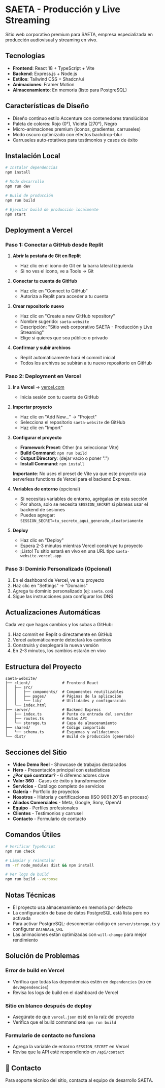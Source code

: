 # SAETA - Producción y Live Streaming

Sitio web corporativo premium para SAETA, empresa especializada en producción audiovisual y streaming en vivo.

## Tecnologías

- **Frontend**: React 18 + TypeScript + Vite
- **Backend**: Express.js + Node.js  
- **Estilos**: Tailwind CSS + Shadcn/ui
- **Animaciones**: Framer Motion
- **Almacenamiento**: En memoria (listo para PostgreSQL)

## Características de Diseño

- Diseño continuo estilo Accenture con contenedores translúcidos
- Paleta de colores: Rojo (0°), Violeta (270°), Negro
- Micro-animaciones premium (iconos, gradientes, carruseles)
- Modo oscuro optimizado con efectos backdrop-blur
- Carruseles auto-rotativos para testimonios y casos de éxito

## Instalación Local

```bash
# Instalar dependencias
npm install

# Modo desarrollo
npm run dev

# Build de producción
npm run build

# Ejecutar build de producción localmente
npm start
```

##  Deployment a Vercel

### Paso 1: Conectar a GitHub desde Replit

1. **Abrir la pestaña de Git en Replit**
   - Haz clic en el icono de Git en la barra lateral izquierda
   - Si no ves el icono, ve a Tools → Git

2. **Conectar tu cuenta de GitHub**
   - Haz clic en "Connect to GitHub"
   - Autoriza a Replit para acceder a tu cuenta

3. **Crear repositorio nuevo**
   - Haz clic en "Create a new GitHub repository"
   - Nombre sugerido: `saeta-website`
   - Descripción: "Sitio web corporativo SAETA - Producción y Live Streaming"
   - Elige si quieres que sea público o privado

4. **Confirmar y subir archivos**
   - Replit automáticamente hará el commit inicial
   - Todos los archivos se subirán a tu nuevo repositorio en GitHub

### Paso 2: Deployment en Vercel

1. **Ir a Vercel** → [vercel.com](https://vercel.com)
   - Inicia sesión con tu cuenta de GitHub

2. **Importar proyecto**
   - Haz clic en "Add New..." → "Project"
   - Selecciona el repositorio `saeta-website` de GitHub
   - Haz clic en "Import"

3. **Configurar el proyecto**
   - **Framework Preset**: Other (no seleccionar Vite)
   - **Build Command**: `npm run build`
   - **Output Directory**: (dejar vacío o poner ".")
   - **Install Command**: `npm install`
   
   **Importante**: No uses el preset de Vite ya que este proyecto usa serverless functions de Vercel para el backend Express.

4. **Variables de entorno** (opcional)
   - Si necesitas variables de entorno, agrégalas en esta sección
   - Por ahora, solo se necesita `SESSION_SECRET` si planeas usar el backend de sesiones
   - Puedes agregar: `SESSION_SECRET=tu_secreto_aqui_generado_aleatoriamente`

5. **Deploy**
   - Haz clic en "Deploy"
   - Espera 2-3 minutos mientras Vercel construye tu proyecto
   - ¡Listo! Tu sitio estará en vivo en una URL tipo `saeta-website.vercel.app`

### Paso 3: Dominio Personalizado (Opcional)

1. En el dashboard de Vercel, ve a tu proyecto
2. Haz clic en "Settings" → "Domains"
3. Agrega tu dominio personalizado (ej: `saeta.com`)
4. Sigue las instrucciones para configurar los DNS

## Actualizaciones Automáticas

Cada vez que hagas cambios y los subas a GitHub:
1. Haz commit en Replit o directamente en GitHub
2. Vercel automáticamente detectará los cambios
3. Construirá y desplegará la nueva versión
4. En 2-3 minutos, los cambios estarán en vivo

## Estructura del Proyecto

```
saeta-website/
├── client/              # Frontend React
│   ├── src/
│   │   ├── components/  # Componentes reutilizables
│   │   ├── pages/       # Páginas de la aplicación
│   │   └── lib/         # Utilidades y configuración
│   └── index.html
├── server/              # Backend Express
│   ├── index.ts         # Punto de entrada del servidor
│   ├── routes.ts        # Rutas API
│   └── storage.ts       # Capa de almacenamiento
├── shared/              # Código compartido
│   └── schema.ts        # Esquemas y validaciones
└── dist/                # Build de producción (generado)
```

## Secciones del Sitio

- **Video Demo Reel** - Showcase de trabajos destacados
- **Hero** - Presentación principal con estadísticas
- **¿Por qué contratar?** - 6 diferenciadores clave
- **Valor 360** - Casos de éxito y transformación
- **Servicios** - Catálogo completo de servicios
- **Galería** - Portfolio de proyectos
- **Nosotros** - Historia y certificaciones (ISO 9001:2015 en proceso)
- **Aliados Comerciales** - Meta, Google, Sony, OpenAI
- **Equipo** - Perfiles profesionales
- **Clientes** - Testimonios y carrusel
- **Contacto** - Formulario de contacto

## Comandos Útiles

```bash
# Verificar TypeScript
npm run check

# Limpiar y reinstalar
rm -rf node_modules dist && npm install

# Ver logs de build
npm run build --verbose
```

## Notas Técnicas

- El proyecto usa almacenamiento en memoria por defecto
- La configuración de base de datos PostgreSQL está lista pero no activada
- Para activar PostgreSQL: descomentar código en `server/storage.ts` y configurar `DATABASE_URL`
- Las animaciones están optimizadas con `will-change` para mejor rendimiento

## Solución de Problemas

### Error de build en Vercel
- Verifica que todas las dependencias estén en `dependencies` (no en `devDependencies`)
- Revisa los logs de build en el dashboard de Vercel

### Sitio en blanco después de deploy
- Asegúrate de que `vercel.json` esté en la raíz del proyecto
- Verifica que el build command sea `npm run build`

### Formulario de contacto no funciona
- Agrega la variable de entorno `SESSION_SECRET` en Vercel
- Revisa que la API esté respondiendo en `/api/contact`

## 📧 Contacto

Para soporte técnico del sitio, contacta al equipo de desarrollo SAETA.
